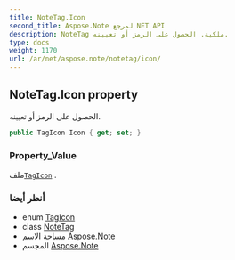 ```yaml
---
title: NoteTag.Icon
second_title: Aspose.Note لمرجع NET API
description: NoteTag ملكية. الحصول على الرمز أو تعيينه.
type: docs
weight: 1170
url: /ar/net/aspose.note/notetag/icon/
---
```

## NoteTag.Icon property

الحصول على الرمز أو تعيينه.

```csharp
public TagIcon Icon { get; set; }
```

### Property_Value

ملف[`TagIcon`](../../tagicon/) .

### أنظر أيضا

* enum [TagIcon](../../tagicon/)
* class [NoteTag](../)
* مساحة الاسم [Aspose.Note](../../notetag/)
* المجسم [Aspose.Note](../../../)


